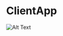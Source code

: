 # ClientApp
![Alt Text](https://github.com/Dmuasya/ClientApp/blob/master/ezgif.com-gif-maker%20(5).gif)
